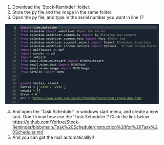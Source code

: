 1. Download the 'Stock-Reminder' folder.
2. Store the py file and the image in the same folder
3. Open the py file, and type in the serial number you want in line 17

![image](https://github.com/Yorkxe/Stock-Reminder/blob/main/How%20to%20use/Line%2017.png)

4. And open the 'Task Scheduler' in windows start menu, and create a new task.
Don't know how use the 'Task Scheduler'?
Click the link below
https://github.com/Yorkxe/Stock-Reminder/blob/main/Task%20Scheduler/Instruction%20for%20Task%20Scheduler.md
5. And you can got the mail automaticallly!!
